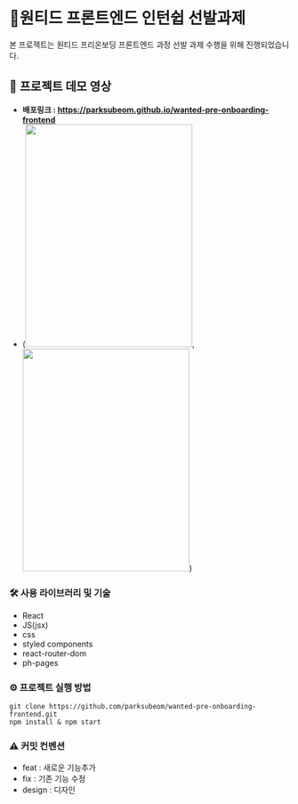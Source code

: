 # 🚀원티드 프론트엔드 인턴쉽 선발과제
본 프로젝트는 원티드 프리온보딩 프론트엔드 과정 선발 과제 수행을 위해 진행되었습니다.


## 👀 프로젝트 데모 영상

- **배포링크 : https://parksubeom.github.io/wanted-pre-onboarding-frontend**
- (<img src = "https://user-images.githubusercontent.com/104641096/230758070-df4981c0-609e-488b-8dd0-bfc93f28940a.gif" width = "300" height = "400"/>,<img src = "https://user-images.githubusercontent.com/104641096/230767388-10f7f981-0c62-44f8-86cc-3a2b8ef678f7.gif" width = "300" height = "400"/>)



### 🛠️ 사용 라이브러리 및 기술

- React
- JS(jsx)
- css
- styled components
- react-router-dom
- ph-pages

### ⚙️ 프로젝트 실행 방법

```
git clone https://github.com/parksubeom/wanted-pre-onboarding-frontend.git
npm install & npm start
```

### ⚠️ 커밋 컨벤션
- feat : 새로운 기능추가
- fix : 기존 기능 수정
- design : 디자인 

